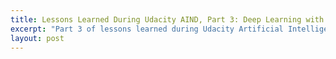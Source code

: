 ```yaml
---
title: Lessons Learned During Udacity AIND, Part 3: Deep Learning with Convolutional Neural Networks and Recurrent Neural Networks
excerpt: "Part 3 of lessons learned during Udacity Artificial Intelligence Nanodegree covers deep learning with convolutional neural networks (CNNs) and recurrent neural networks (RNNs)."
layout: post
---
```

